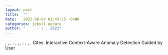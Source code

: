 ```yaml
---
layout: post
title:  ""
date:   2022-06-04 01:43:25 -0400
categories: jekyll update
author: "     - : , 2021"
---
```

, , , . , , , . , , .   Cites: Interactive Context-Aware Anomaly Detection Guided by User 